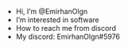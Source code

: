 - Hi, I’m @EmirhanOlgn
- I’m interested in software
- How to reach me from discord
- My discord: EmirhanOlgn#5976
